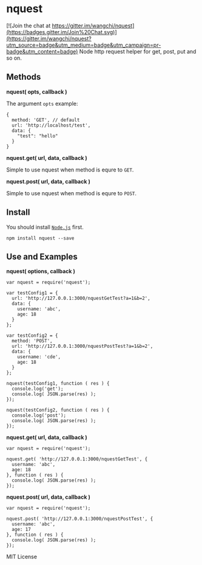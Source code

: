 # nquest

[![Join the chat at https://gitter.im/wangchi/nquest](https://badges.gitter.im/Join%20Chat.svg)](https://gitter.im/wangchi/nquest?utm_source=badge&utm_medium=badge&utm_campaign=pr-badge&utm_content=badge)
Node http request helper for get, post, put and so on.

## Methods

**nquest( opts, callback )**

The argument `opts` example:
```
{
  method: 'GET', // default
  url: 'http://localhost/test',
  data: {
    "test": "hello"
  }
}
```

**nquest.get( url, data, callback )**

Simple to use nquest when method is equre to `GET`.

**nquest.post( url, data, callback )**

Simple to use nquest when method is equre to `POST`.

## Install

You should install [`Node.js`](https://nodejs.org/en/) first.

```
npm install nquest --save
```

## Use and Examples

**nquest( options, callback )**
```
var nquest = require('nquest');

var testConfig1 = {
  url: 'http://127.0.0.1:3000/nquestGetTest?a=1&b=2',
  data: {
    username: 'abc',
    age: 18
  }
};

var testConfig2 = {
  method: 'POST',
  url: 'http://127.0.0.1:3000/nquestPostTest?a=1&b=2',
  data: {
    username: 'cde',
    age: 18
  }
};

nquest(testConfig1, function ( res ) {
  console.log('get');
  console.log( JSON.parse(res) );
});

nquest(testConfig2, function ( res ) {
  console.log('post');
  console.log( JSON.parse(res) );
});
```

**nquest.get( url, data, callback )**
```
var nquest = require('nquest');

nquest.get( 'http://127.0.0.1:3000/nquestGetTest', {
  username: 'abc',
  age: 18
}, function ( res ) {
  console.log( JSON.parse(res) );
});
```

**nquest.post( url, data, callback )**
```
var nquest = require('nquest');

nquest.post( 'http://127.0.0.1:3000/nquestPostTest', {
  username: 'abc',
  age: 17
}, function ( res ) {
  console.log( JSON.parse(res) );
});
```

MIT License